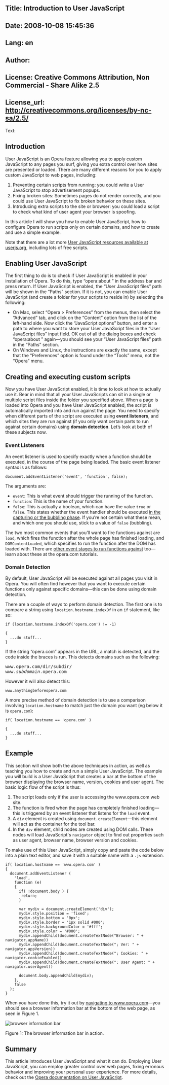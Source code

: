 Title: Introduction to User JavaScript
----
Date: 2008-10-08 15:45:36
----
Lang: en
----
Author: 
----
License: Creative Commons Attribution, Non Commercial - Share Alike 2.5
----
License_url: http://creativecommons.org/licenses/by-nc-sa/2.5/
----
Text:

<h2>Introduction</h2>
<p>
User JavaScript is an Opera feature allowing you to apply custom JavaScript to any pages you surf, giving you extra control over how sites are presented or loaded. There are many different reasons for you to apply custom JavaScript to web pages, including:</p>

<ol>
<li>
Preventing certain scripts from running: you could  write a User JavaScript to stop advertisement popups.
</li>
<li>
Fixing broken sites: Sometimes pages do not render correctly, and you could use User JavaScript to fix broken behavior on these sites.
</li>
<li>
Introducing extra scripts to the site or browser: you could  load a script to check what kind of user agent your browser is spoofing. 
</li>
</ol>

<p>In this article I will show you how to enable User JavaScript, how to configure Opera to run scripts only on certain domains, and how to create and use a simple example.</p>

<p class="note">Note that there are a lot more <a href="http://userjs.org/">User JavaScript resources available at userjs.org</a>, including lots of free scripts.</p>

<h2>Enabling User JavaScript</h2>

<p>The first thing to do is to check if User JavaScript is enabled in your installation of Opera. To do this, type “opera:about ” in the address bar and press return. If User JavaScript is enabled, the “User JavaScript files” path will be shown in the “Paths” section. If it is not, you can enable User JavaScript (and create a folder for your scripts to reside in) by selecting the following:</p>

<ul>
<li>On Mac, select “Opera &gt; Preferences” from the menus, then select the “Advanced” tab, and click on the “Content” option from the list of the left-hand side. Now click the “JavaScript options” button, and enter a path to where you want to store your User JavaScript files in the “User JavaScript files” input field. OK out of all the dialog boxes and check “opera:about ” again—you should see your “User JavaScript files” path in the “Paths” section.</li>
<li>On Windows and Linux, the instructions are exactly the same, except that the “Preferences” option is found under the “Tools” menu, not the “Opera” menu.</li>
</ul>

<h2>Creating and executing custom scripts</h2>

<p>Now you have User JavaScript enabled, it is time to look at how to actually use it. Bear in mind that all your User JavaScripts can sit in a single or multiple script files inside the folder you specified above. When a page is loaded into Opera and you have User JavaScript enabled, the script is automatically imported into and run against the page. You need to specify when different parts of the script are executed using <strong>event listeners</strong>, and which sites they are run against (if you only want certain parts to run against certain domains) using <strong>domain detection</strong>. Let’s look at both of these subjects now.</p>


<h3>Event Listeners</h3>

<p>An event listener is used to specify exactly when a function should be executed, in the course of the page being loaded. The basic event listener syntax is as follows:</p>

<pre><code>document.addEventListener(&#39;event&#39;, &#39;function&#39;, false);</code></pre>

<p>The arguments are:</p>

<ul>
<li><code>event</code>: This is what event should trigger the running of the function.</li>
<li><code>function</code>: This is the name of your function.</li>
<li><code>false</code>: This is actually a boolean, which can have the value <code>true</code> or <code>false</code>. This states whether the event handler should be executed <a href="http://www.quirksmode.org/js/events_order.html">in the capturing or the bubbling phase</a>.
If you’re not certain what these mean, and which one you should use, stick to a value of <code>false</code> (bubbling).</li>
</ul>

<p>The two most common events that you’ll want to fire functions against are <code>load</code>, which fires the function after the whole page has finished loading, and <code>DOMContentLoaded</code>, which specifies to run the function after the DOM has loaded with. There are <a href="http://www.opera.com/support/tutorials/userjs/specs/#evlistener">other event stages to run functions against</a> too—learn about these at the opera.com tutorials.</p>


<h3>Domain Detection</h3>

<p>By default, User JavaScript will be executed against all pages you visit in Opera. You will often find however that you want to execute certain functions only against specific domains—this can be done using domain detection.</p>

<p>There are a couple of ways to perform domain detection. The first one is to compare a string using <code>location.hostname.indexOf</code> in an <code>if</code> statement, like so:</p>

<pre><code>if (location.hostname.indexOf(&#39;opera.com&#39;) != -1)

{
  ...do stuff...
}
</code></pre>

<p>If the string “opera.com” appears in the URL, a match is detected, and the code inside the braces is run. This detects domains such as the following:</p>

<pre>www.opera.com/dir/subdir/
www.<em>subdomain</em>.opera.com</pre>

<p>However it will also detect this:</p>

<pre><code>www.anythingbeforeopera.com</code></pre>

<p>A more precise method of domain detection is to use a comparison involving <code>location.hostname</code> to match just the domain you want (eg below it is <code>opera.com</code>):</p> 

<pre><code>if( location.hostname == &#39;opera.com&#39; )

{
  ...do stuff...
}</code></pre>

<h2>Example</h2>
<p>This section will show both the above techniques in action, as well as teaching you how to create and run a simple User JavaScript. The example you will build is a User JavaScript that creates a bar at the bottom of the browser displaying the browser name, version, cookies and user agent. The basic logic flow of the script is thus:</p>

<ol>
<li>The script loads only if the user is accessing the www.opera.com web site.</li>
<li>The function is fired when the page has completely finished loading—this is triggered by an event listener that listens for the <code>load</code> event.</li>
<li>A <code>div</code> element is created using <code>document.createElement</code>—this element will act as the container for the tool bar.</li>
<li>In the <code>div</code> element, child nodes are created using DOM calls. These nodes will load JavaScript&#39;s <code>navigator</code> object to find out properties such as user agent, browser name, browser version and cookies.
</li>
</ol>

<p>To make use of this User JavaScript, simply copy and paste the code below into a plain text editor, and save it with a suitable name with a <code>.js</code> extension.</p>

<pre><code>if( location.hostname == &#39;www.opera.com&#39; )
{
  document.addEventListener (
    &#39;load&#39;,
    function (e) 
    {
      if( !document.body ) {
       return;
      }
    	
      var mydiv = document.createElement(&#39;div&#39;);
      mydiv.style.position = &#39;fixed&#39;;
      mydiv.style.bottom = &#39;0px&#39;;
      mydiv.style.border = &#39;1px solid #000&#39;;
      mydiv.style.backgroundColor = &#39;#fff&#39;;
      mydiv.style.color = &#39;#000&#39;;
      mydiv.appendChild(document.createTextNode(&quot;Browser: &quot; + navigator.appName))
      mydiv.appendChild(document.createTextNode(&quot;; Ver: &quot; + navigator.appVersion))
      mydiv.appendChild(document.createTextNode(&quot;; Cookies: &quot; + navigator.cookieEnabled))
      mydiv.appendChild(document.createTextNode(&quot;; User Agent: &quot; + navigator.userAgent))
    	
      document.body.appendChild(mydiv);
    },
    false
  );
}</code></pre>

<p>When you have done this, try it out by <a href="http://www.opera.com">navigating to www.opera.com</a>—you should see a browser information bar at the bottom of the web page, as seen in Figure 1.</p>

<img src="http://forum-test.oslo.osa/kirby/content/articles/173-introduction-to-user-javascript/userjsbrowserinfo.gif" alt="browser information bar" />
<p class="comment">Figure 1: The browser information bar in action.</p>

<h2>Summary</h2>

<p>This article introduces User JavaScript and what it can do. Employing User JavaScript, you can employ greater control over web pages, fixing erronous behavior and improving your personal user experience. For more details, check out the <a href="http://www.opera.com/support/tutorials/userjs/">Opera documentation on User JavaScript</a>.</p>
    
